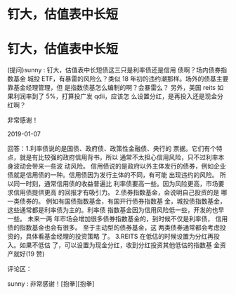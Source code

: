 # 钉大，估值表中长短

# 钉大，估值表中长短

(提问)sunny : 钉大，估值表中长短债这三只是利率债还是信用 债啊？场内债券指数基金 城投 ETF，有暴雷的风险么？类似 18 年初的违约潮那样。场外的债基主要靠基金经理管理，但 是指数债基怎么编制的啊？会暴雷么？ 另外，美国 reits 如果利润率到了 5%，打算投广发 qdii，应该怎 么设置分红，是再投入还是现金分红啊？

非常感谢！

2019-01-07

回答：1.利率债说的是国债、政府债、政策性金融债、央行的 票据。它们有个特点，就是有比较强的政府信用背书，所以 通常不太担心信用风险，只不过利率本身波动会带来一些波 动风险。 信用债说的是政府以外主体发行的债券，例如企业 债就是信用债的一种。信用债因为发行主体的不同，有可能 出现违约的风险。 所以同一时刻，通常信用债的收益普遍比 利率债要高一些。因为风险更高，市场要求信用债提供更高 的回报才有吸引力。 2.债券指数基金，会说明自己投资的是 哪一类债券的。 例如有国债指数基金，有国开行债券指数基 金，城投债指数基金，这些通常都是利率债为主的。利率债 指数基金因为信用风险低一些，开发的也早一些。 未来一两 年市场会增加很多债券指数基金的，到时候不仅是利率债， 信用债的指数基金也会有很多。 至于主动型的债券基金，这 两类债券通常都会考虑投资的，具体看基金经理的投资策略 了。 3.REITS 在低估的时候设置为分红再投入。如果不低估 了，可以设置为现金分红，收到分红投资其他低估的指数基 金资产就好(19 赞)

评论区：

sunny : 非常感谢！[抱拳][抱拳]